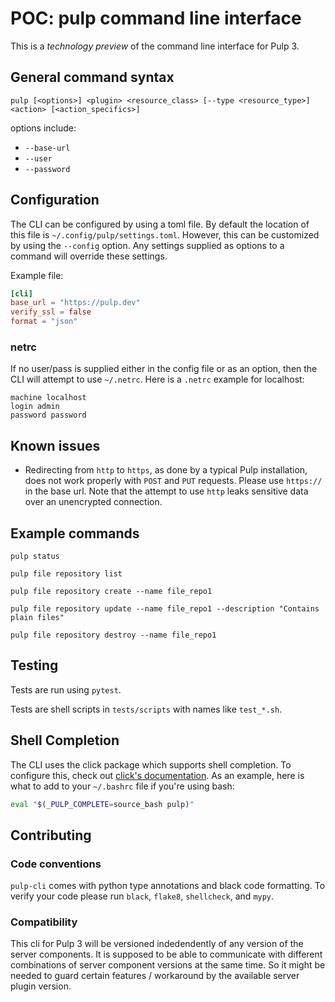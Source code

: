 # POC: pulp command line interface

This is a _technology preview_ of the command line interface for Pulp 3.

## General command syntax

`pulp [<options>] <plugin> <resource_class> [--type <resource_type>] <action> [<action_specifics>]`

options include:

  * `--base-url`
  * `--user`
  * `--password`

## Configuration

The CLI can be configured by using a toml file.
By default the location of this file is `~/.config/pulp/settings.toml`.
However, this can be customized by using the `--config` option.
Any settings supplied as options to a command will override these settings.

Example file:

```toml
[cli]
base_url = "https://pulp.dev"
verify_ssl = false
format = "json"
```

### netrc

If no user/pass is supplied either in the config file or as an option,
then the CLI will attempt to use `~/.netrc`.
Here is a `.netrc` example for localhost:

```
machine localhost
login admin
password password
```

## Known issues

  * Redirecting from `http` to `https`, as done by a typical Pulp installation,
    does not work properly with `POST` and `PUT` requests.
    Please use `https://` in the base url.
    Note that the attempt to use `http` leaks sensitive data over an unencrypted connection.

## Example commands

`pulp status`

`pulp file repository list`

`pulp file repository create --name file_repo1`

`pulp file repository update --name file_repo1 --description "Contains plain files"`

`pulp file repository destroy --name file_repo1`

## Testing

Tests are run using `pytest`.

Tests are shell scripts in `tests/scripts` with names like `test_*.sh`.

## Shell Completion

The CLI uses the click package which supports shell completion.
To configure this, check out [click's
documentation](https://click.palletsprojects.com/en/7.x/bashcomplete/).
As an example, here is what to add to your `~/.bashrc` file if you're using bash:

```bash
eval "$(_PULP_COMPLETE=source_bash pulp)"
```

## Contributing

### Code conventions
`pulp-cli` comes with python type annotations and black code formatting.
To verify your code please run `black`, `flake8`, `shellcheck`, and `mypy`.

### Compatibility
This cli for Pulp 3 will be versioned indedendently of any version of the server components.
It is supposed to be able to communicate with different combinations of server component versions at the same time.
So it might be needed to guard certain features / workaround by the available server plugin version.
